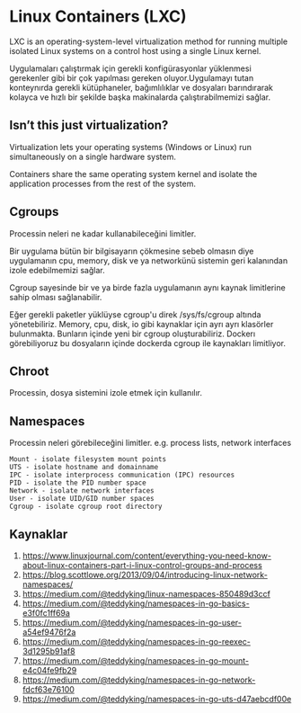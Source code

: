 # Linux Containers (LXC)

LXC is an operating-system-level virtualization method for running multiple isolated Linux systems on a control host using a single Linux kernel.

Uygulamaları çalıştırmak için gerekli konfigürasyonlar yüklenmesi gerekenler gibi bir çok yapılması gereken oluyor.Uygulamayı tutan konteynırda gerekli kütüphaneler, bağımlılıklar ve dosyaları barındırarak kolayca ve hızlı bir şekilde başka makinalarda çalıştırabilmemizi sağlar.

## Isn’t this just virtualization?

Virtualization lets your operating systems (Windows or Linux) run simultaneously on a single hardware system.

Containers share the same operating system kernel and isolate the application processes from the rest of the system.

## Cgroups

Processin neleri ne kadar kullanabileceğini limitler.

Bir uygulama bütün bir bilgisayarın çökmesine sebeb olmasın diye uygulamanın cpu, memory, disk ve ya networkünü sistemin geri kalanından izole edebilmemizi sağlar.

Cgroup sayesinde bir ve ya birde fazla uygulamanın aynı kaynak limitlerine sahip olması sağlanabilir.

Eğer gerekli paketler yüklüyse cgroup'u direk /sys/fs/cgroup altında yönetebiliriz. Memory, cpu, disk, io gibi kaynaklar için ayrı ayrı klasörler bulunmakta. Bunların içinde yeni bir cgroup oluşturabiliriz. Dockerı görebiliyoruz bu dosyaların içinde dockerda cgroup ile kaynakları limitliyor.

## Chroot

Processin, dosya sistemini izole etmek için kullanılır.

## Namespaces

Processin neleri görebileceğini limitler. e.g. process lists, network interfaces

    Mount - isolate filesystem mount points
    UTS - isolate hostname and domainname
    IPC - isolate interprocess communication (IPC) resources
    PID - isolate the PID number space
    Network - isolate network interfaces
    User - isolate UID/GID number spaces
    Cgroup - isolate cgroup root directory

## Kaynaklar

1. https://www.linuxjournal.com/content/everything-you-need-know-about-linux-containers-part-i-linux-control-groups-and-process
2. https://blog.scottlowe.org/2013/09/04/introducing-linux-network-namespaces/
3. https://medium.com/@teddyking/linux-namespaces-850489d3ccf
4. https://medium.com/@teddyking/namespaces-in-go-basics-e3f0fc1ff69a
5. https://medium.com/@teddyking/namespaces-in-go-user-a54ef9476f2a
6. https://medium.com/@teddyking/namespaces-in-go-reexec-3d1295b91af8
7. https://medium.com/@teddyking/namespaces-in-go-mount-e4c04fe9fb29
8. https://medium.com/@teddyking/namespaces-in-go-network-fdcf63e76100
9. https://medium.com/@teddyking/namespaces-in-go-uts-d47aebcdf00e
